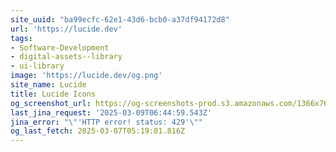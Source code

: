 ```yaml
---
site_uuid: "ba99ecfc-62e1-43d6-bcb0-a37df94172d8"
url: 'https://lucide.dev'
tags:
- Software-Development
- digital-assets--library
- ui-library
image: 'https://lucide.dev/og.png'
site_name: Lucide
title: Lucide Icons
og_screenshot_url: https://og-screenshots-prod.s3.amazonaws.com/1366x768/80/false/ce243bfa605e51b6ca4d100e83ae045bcecc7f24206c6d33c59aaf28646e4744.jpeg
last_jina_request: '2025-03-09T06:44:59.543Z'
jina_error: "\"'HTTP error! status: 429'\""
og_last_fetch: 2025-03-07T05:19:01.816Z
---
```


